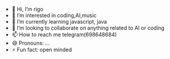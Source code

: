 - 👋 Hi, I’m rigo
- 👀 I’m interested in coding,AI,music
- 🌱 I’m currently learning javascript, java
- 💞️ I’m looking to collaborate on anything related to AI or coding
- 📫 How to reach me telegram(698648684)
- 😄 Pronouns: ...
- ⚡ Fun fact: open minded

<!---
Rigo-1234/Rigo-1234 is a ✨ special ✨ repository because its `README.md` (this file) appears on your GitHub profile.
You can click the Preview link to take a look at your changes.
--->
